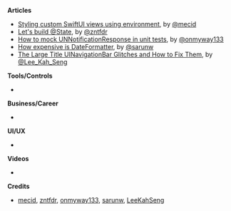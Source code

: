 
**Articles**

* [Styling custom SwiftUI views using environment](https://swiftwithmajid.com/2020/12/09/styling-custom-swiftui-views-using-environment/), by [@mecid](https://twitter.com/mecid)
* [Let's build @State](https://fivestars.blog/swiftui/lets-build-state.html), by [@zntfdr](https://twitter.com/zntfdr)
* [How to mock UNNotificationResponse in unit tests](https://onmyway133.com/blog/how-to-mock-unnotificationresponse-in-unit-tests/), by [@onmyway133](https://twitter.com/onmyway133)
* [How expensive is DateFormatter](https://sarunw.com/posts/how-expensive-is-dateformatter/), by [@sarunw](https://twitter.com/sarunw)
* [The Large Title UINavigationBar Glitches and How to Fix Them](https://swiftsenpai.com/development/large-title-uinavigationbar-glitches/), by [@Lee_Kah_Seng](https://twitter.com/Lee_Kah_Seng)

**Tools/Controls**

* 

**Business/Career**

* 

**UI/UX**

* 

**Videos**

* 

**Credits**

* [mecid](https://github.com/mecid), [zntfdr](https://github.com/zntfdr), [onmyway133](https://github.com/onmyway133), [sarunw](https://github.com/sarunw), [LeeKahSeng](https://github.com/LeeKahSeng)
